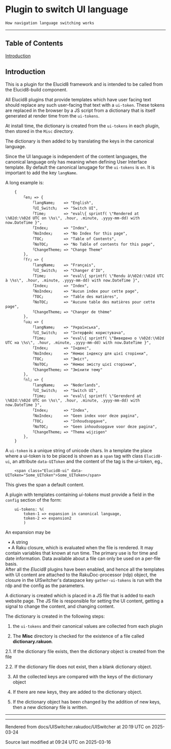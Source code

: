 
# Plugin to switch UI language

	How navigation language switching works

----

## Table of Contents

<a href="#Introduction">Introduction</a>   


<div id="Introduction"></div>

## Introduction
<span class="para" id="79857c5"></span>This is a plugin for the Elucid8 framework and is intended to be called from the Elucid8-build component. 

<span class="para" id="90d0fcb"></span>All Elucid8 plugins that provide templates which have user facing text should replace any such user-facing that text with a `ui-token`. These tokens are replaced in the browser by a JS script from a dictionary that is itself generated at render time from the `ui-tokens`. 

<span class="para" id="4f14ad4"></span>At install time, the dictionary is created from the `ui-tokens` in each plugin, then stored in the `Misc` directory. 

<span class="para" id="0e95a1a"></span>The dictionary is then added to by translating the keys in the canonical language. 

<span class="para" id="58a993c"></span>Since the UI language is independent of the content languages, the canonical language only has meaning when defining User Interface template. By default the canonical lanugage for the `ui-tokens` is `en`. It is important to add the key `langName`. 

<span class="para" id="8ed2c51"></span>A long example is: 


```
    {
        ｢en｣ => {
            ｢langName｣    => "English",
            ｢UI_Switch｣   => "Switch UI",
            ｢Time｣        => "eval\{ sprintf( \"Rendered at \%02d:\%02d UTC on \%s\", .hour, .minute, .yyyy-mm-dd) with now.DateTime }",
            ｢Index｣       => "Index",
            ｢NoIndex｣     => "No Index for this page",
            ｢TOC｣         => "Table of Contents",
            ｢NoTOC｣       => "No Table of contents for this page",
            ｢ChangeTheme｣ => "Change Theme"
        },
        ｢fr｣ => {
            ｢langName｣    => "Français",
            ｢UI_Switch｣   => "Changer d'IU",
            ｢Time｣        => "eval\{ sprintf( \"Rendu à\%02d:\%02d UTC à \%s\", .hour, .minute, .yyyy-mm-dd) with now.DateTime }",
            ｢Index｣       => "Index",
            ｢NoIndex｣     => "Aucun index pour cette page",
            ｢TOC｣         => "Table des matières",
            ｢NoTOC｣       => "Aucune table des matières pour cette page",
            ｢ChangeTheme｣ => "Changer de thème"
        },
        ｢ua｣ => {
            ｢langName｣    => "Українська",
            ｢UI_Switch｣   => "Інтерфейс користувача",
            ｢Time｣        => "eval\{ sprintf( \"Виведено о \%02d:\%02d UTC на \%s\", .hour, .minute, .yyyy-mm-dd) with now.DateTime }",
            ｢Index｣       => "Індекс",
            ｢NoIndex｣     => "Немає індексу для цієї сторінки",
            ｢TOC｣         => "Зміст",
            ｢NoTOC｣       => "Немає змісту цієї сторінки",
            ｢ChangeTheme｣ => "Змінити тему"
        },
        ｢nl｣ => {
            ｢langName｣    => "Nederlands",
            ｢UI_Switch｣   => "Switch UI",
            ｢Time｣        => "eval\{ sprintf( \"Gerenderd at \%02d:\%02d UTC on \%s\", .hour, .minute, .yyyy-mm-dd) with now.DateTime }",
            ｢Index｣       => "Index",
            ｢NoIndex｣     => "Geen index voor deze pagina",
            ｢TOC｣         => "Inhoudsopgave",
            ｢NoTOC｣       => "Geen inhoudsopgave voor deze pagina",
            ｢ChangeTheme｣ => "Thema wijzigen"
        },
    }
```
<span class="para" id="e194b64"></span>A `ui-token` is a unique string of unicode chars. In a template the place where a ui-token is to be placed is shown as a `span` tag with class `Elucid8-ui`, an attribute `data-UIToken` and the content of the tag is the ui-token, eg., 


```
    <span class="Elucid8-ui" data-UIToken="Some_UIToken">Some_UIToken</span>
```
<span class="para" id="8002198"></span>This gives the span a default content. 

<span class="para" id="a1ccd73"></span>A plugin with templates containing *ui-tokens* must provide a field in the `config` section of the form: 


```
    ui-tokens: %(
        token-1 => expansion in canonical language,
        token-2 => expansion2
        )
```
<span class="para" id="ed68051"></span>An expansion may be 



&nbsp;&nbsp;• A string  
&nbsp;&nbsp;• A Raku closure, which is evaluated when the file is rendered. It may contain variables that known at run time. The primary use is for time and date information. Data available about a file can only be used on a per-file basis.  
<span class="para" id="edd17b2"></span>After all the *Elucid8* plugins have been enabled, and hence all the templates with UI content are attached to the RakuDoc-processor (rdp) object, the closure in the UISwitcher's dataspace key `gather-ui-tokens` is run with the rdp and the config as the parameters. 

<span class="para" id="f798ce6"></span>A dictionary is created which is placed in a JS file that is added to each website page. The JS file is responsible for setting the UI content, getting a signal to change the content, and changing content. 

<span class="para" id="7c0c055"></span>The dictionary is created in the following steps:

1. <span class="para" id="3b2f84a"></span>the `ui-tokens` and their canonical values are collected from each plugin  

2. <span class="para" id="c43ac1d"></span>The **__Misc__** directory is checked for the existence of a file called **dictionary.rakuon**.  

2.1. If the dictionary file exists, then the dictionary object is created from the file  

2.2. If the dictionary file does not exist, then a blank dictionary object.  

3. All the collected keys are compared with the keys of the dictionary object  

4. If there are new keys, they are added to the dictionary object.  

5. If the dictionary object has been changed by the addition of new keys, then a new dictionary file is written.  





----

----

Rendered from docs/UISwitcher.rakudoc/UISwitcher at 20:19 UTC on 2025-03-24

Source last modified at 09:24 UTC on 2025-03-16

